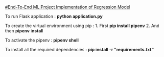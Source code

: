 [#End-To-End ML Project Implementation of Regression Model](https://github.com/tfRaraShi99/EndToEnd_Ridgereg/blob/main/README.md)

To run Flask application : **python application.py**

To create the virtual environment using pip : 
      1. First **pip install pipenv**
      2. And then  **pipenv install**

To activate the pipenv : **pipenv shell**

To install all the required dependencies : **pip install -r "requirements.txt"**

